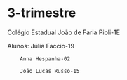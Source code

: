 # 3-trimestre
Colégio Estadual João de Faria Pioli-1E

Alunos: Júlia Faccio-19

        Anna Hespanha-02
        
        João Lucas Russo-15
        
